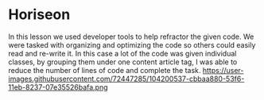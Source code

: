 # Horiseon

In this lesson we used developer tools to help refractor the given code.
We were tasked with organizing and optimizing the code so others could easily read and re-write it. 
In this case a lot of the code was given individual classes, by grouping them under one content article tag, I was able to reduce the number of lines of code and complete the task. 
https://user-images.githubusercontent.com/72447285/104200537-cbbaa880-53f6-11eb-8237-07e35526bafa.png
